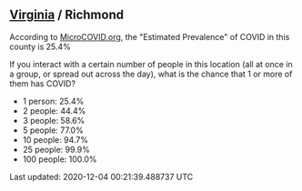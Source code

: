 
## [Virginia](/united-states/virginia) / Richmond

According to [MicroCOVID.org](http://microcovid.org),
the "Estimated Prevalence" of COVID in this county is 25.4%

If you interact with a certain number of people in this location
(all at once in a group, or spread out across the day), what is the chance that
1 or more of them has COVID?

- 1 person: 25.4%
- 2 people: 44.4%
- 3 people: 58.6%
- 5 people: 77.0%
- 10 people: 94.7%
- 25 people: 99.9%
- 100 people: 100.0%

Last updated: 2020-12-04 00:21:39.488737 UTC
